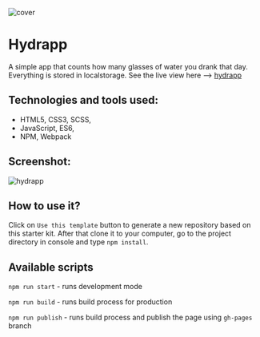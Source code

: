 ![cover](https://kamil-siwiec.github.io/hydrapp/og.png)

# Hydrapp 
A simple app that counts how many glasses of water you drank that day. Everything is stored in localstorage.
See the live view here --> [hydrapp](https://kamil-siwiec.github.io/hydrapp/)

## Technologies and tools used:
- HTML5, CSS3, SCSS,
- JavaScript, ES6, 
- NPM, Webpack

## Screenshot:
![hydrapp](https://kamil-siwiec.github.io/hydrapp/screenshot.png)

## How to use it?

Click on `Use this template` button to generate a new repository based on this starter kit. After that clone it to your computer, go to the project directory in console and type `npm install`.

## Available scripts

`npm run start` - runs development mode

`npm run build` - runs build process for production

`npm run publish` - runs build process and publish the page using `gh-pages` branch

